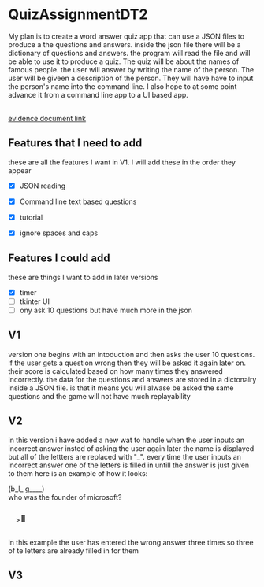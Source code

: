 <style>
#header {
  display: flex;
  align-items: baseline;
  margin: 15px;
}


 /* blinking cursor */
#cursor {
  background: lime;
  line-height: 17px;
  margin-left: 3px;
  -webkit-animation: blink 0.8s infinite;
  width: 7px;
  height: 15px;
}

#example {
    background-colour: black;
}

@-webkit-keyframes blink {
  0% {background: #222}
  50% {background: white}
  100% {background: #222}



}

</style>

# QuizAssignmentDT2
 My plan is to create a word answer quiz app that can use a JSON files to produce a the questions and answers. inside the json file there will be a dictionary of questions and answers. the program will read the file and will be able to use it to produce a quiz. The quiz will be about the names of famous people. the user will answer by writing the name of the person. The user will be giveen a description of the person. They will have have to input the person's name into the command line. I also hope to at some point advance it from a command line app to a UI based app. 





 <br>
<a href="https://docs.google.com/document/d/1YEYmNcoKA3OZtZaOfMmidjnEeX_0ip5HQU4zY-r9T6M/edit?usp=sharing">evidence document link</a>


 ## Features that I need to add
 these are all the features I want in V1.
 I will add these in the order they appear
 - [x] JSON reading
 - [x] Command line text based questions
 - [x] tutorial 
 - [x] ignore spaces and caps


## Features I could add
these are things I want to add in later versions
- [x] timer
- [ ] tkinter UI        
- [ ] ony ask 10 questions but have much more in the json

## V1
version one begins with an intoduction and then asks the user 10 questions. if the user gets a question wrong then they will be asked it again later on. their score is calculated based on how many times they answered incorrectly.  the data for the questions and answers are stored in a dictonairy inside a JSON file. is that it means you will alwase be asked the same questions and the game will not have much replayability

## V2
in this version i have added a new wat to handle when the user inputs an incorrect answer insted of asking the user again later the name is displayed but all of the lettters are replaced with "_". every time the user inputs an incorrect answer one of the letters is filled in untill the answer is just given to them
here is an example of how it looks:

<div id="example">
(b_l_ g____)<br/>
who was the founder of microsoft?
<div id="header"><p>><br></p><div id="cursor"></div></div>
</div>

in this example the user has entered the wrong answer three times so three of te letters are already filled in for them


## V3
